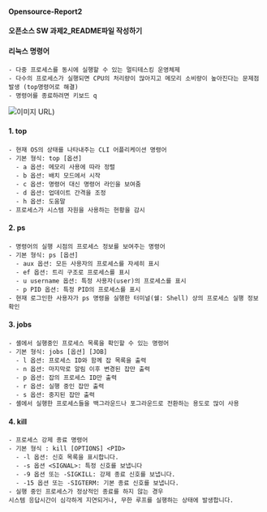 #### Opensource-Report2
#### 오픈소스 SW 과제2_README파일 작성하기
#### 리눅스 명령어
    - 다중 프로세스를 동시에 실행할 수 있는 멀티테스킹 운영체제
    - 다수의 프로세스가 실행되면 CPU의 처리량이 많아지고 메모리 소비량이 높아진다는 문제점 발생 (top명령어로 해결)
    - 명령어를 종료하려면 키보드 q


![이미지 URL](https://github.githubassets.com/images/modules/logos_page/GitHub-Mark.png))
#### 1. top
    - 현재 OS의 상태를 나타내주는 CLI 어플리케이션 명령어
    - 기본 형식: top [옵션]
      - a 옵션: 메모리 사용에 따라 정렬
      - b 옵션: 배치 모드에서 시작
      - c 옵션: 명령어 대신 명령어 라인을 보여줌
      - d 옵션: 업데이트 간격을 조정
      - h 옵션: 도움말
    - 프로세스가 시스템 자원을 사용하는 현황을 감시

#### 2. ps
    - 명령어의 실행 시점의 프로세스 정보를 보여주는 명령어
    - 기본 형식: ps [옵션]
      - aux 옵션: 모든 사용자의 프로세스를 자세히 표시
      - ef 옵션: 트리 구조로 프로세스를 표시
      - u username 옵션: 특정 사용자(user)의 프로세스를 표시
      - p PID 옵션: 특정 PID의 프로세스를 표시
    - 현재 로그인한 사용자가 ps 명령을 실행한 터미널(쉘: Shell) 상의 프로세스 실행 정보 확인

#### 3. jobs
    - 셸에서 실행중인 프로세스 목록을 확인할 수 있는 명령어
    - 기본 형식: jobs [옵션] [JOB]
      - l 옵션: 프로세스 ID와 함께 잡 목록을 출력
      - n 옵션: 마지막로 알림 이후 변경된 잡만 출력
      - p 옵션: 잡의 프로세스 ID만 출력
      - r 옵션: 실행 중인 잡만 출력
      - s 옵션: 중지된 잡만 출력
    - 셸에서 실행한 프로세스들을 백그라운드나 포그라운드로 전환하는 용도로 많이 사용
    
#### 4. kill
    - 프로세스 강제 종료 명령어
    - 기본 형식 : kill [OPTIONS] <PID>
      - -l 옵션: 신호 목록을 표시합니다.
      - -s 옵션 <SIGNAL>: 특정 신호를 보냅니다
      - -9 옵션 또는 -SIGKILL: 강제 종료 신호를 보냅니다.
      - -15 옵션 또는 -SIGTERM: 기본 종료 신호를 보냅니다.
    - 실행 중인 프로세스가 정상적인 종료를 하지 않는 경우
    시스템 응답시간이 심각하게 지연되거나, 무한 루프를 실행하는 상태에 발생합니다.





